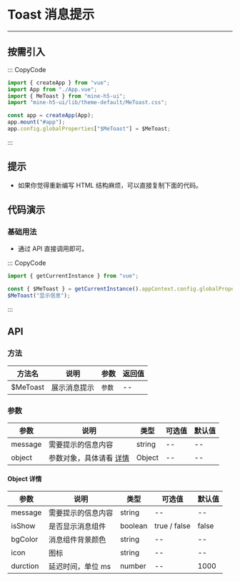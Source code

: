# Toast 消息提示

---

## 按需引入

::: CopyCode

```JavaScript
import { createApp } from "vue";
import App from "./App.vue";
import { MeToast } from "mine-h5-ui";
import "mine-h5-ui/lib/theme-default/MeToast.css";

const app = createApp(App);
app.mount("#app");
app.config.globalProperties["$MeToast"] = $MeToast;
```

:::

## 提示

- 如果你觉得重新编写 HTML 结构麻烦，可以直接复制下面的代码。

## 代码演示

### 基础用法

- 通过 API 直接调用即可。

::: CopyCode

```JavaScript
import { getCurrentInstance } from "vue";

const { $MeToast } = getCurrentInstance().appContext.config.globalProperties;
$MeToast("显示信息");
```

:::

## API

### 方法

| 方法名   | 说明         | 参数   | 返回值 |
| -------- | ------------ | ------ | ------ |
| $MeToast | 展示消息提示 | `参数` | --     |

### 参数

| 参数    | 说明                               | 类型   | 可选值 | 默认值 |
| ------- | ---------------------------------- | ------ | ------ | ------ |
| message | 需要提示的信息内容                 | string | --     | --     |
| object  | 参数对象，具体请看 [详情](#object) | Object | --     | --     |

<h4 id="object">Object 详情</h4>

| 参数     | 说明               | 类型    | 可选值       | 默认值 |
| -------- | ------------------ | ------- | ------------ | ------ |
| message  | 需要提示的信息内容 | string  | --           | --     |
| isShow   | 是否显示消息组件   | boolean | true / false | false  |
| bgColor  | 消息组件背景颜色   | string  | --           | --     |
| icon     | 图标               | string  | --           | --     |
| durction | 延迟时间，单位 ms  | number  | --           | 1000   |
